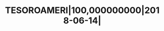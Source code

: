 ---
layout: asset
title: TESOROAMERI|100,000000000|2018-06-14|                       
isin: US912796PL77
---